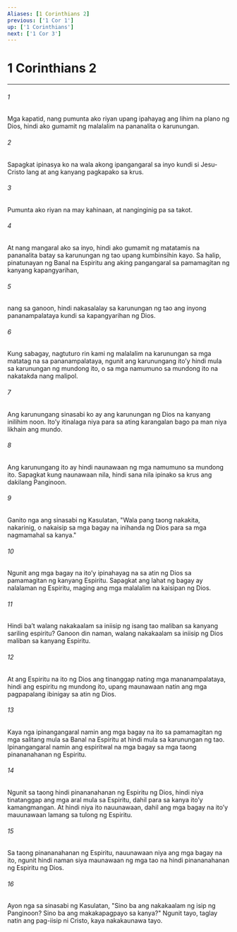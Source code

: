 ```yaml
---
Aliases: [1 Corinthians 2]
previous: ['1 Cor 1']
up: ['1 Corinthians']
next: ['1 Cor 3']
---
```

# 1 Corinthians 2

***


###### 1 


Mga kapatid, nang pumunta ako riyan upang ipahayag ang lihim na plano ng Dios, hindi ako gumamit ng malalalim na pananalita o karunungan. 


###### 2 


Sapagkat ipinasya ko na wala akong ipangangaral sa inyo kundi si Jesu-Cristo lang at ang kanyang pagkapako sa krus. 


###### 3 


Pumunta ako riyan na may kahinaan, at nanginginig pa sa takot. 


###### 4 


At nang mangaral ako sa inyo, hindi ako gumamit ng matatamis na pananalita batay sa karunungan ng tao upang kumbinsihin kayo. Sa halip, pinatunayan ng Banal na Espiritu ang aking pangangaral sa pamamagitan ng kanyang kapangyarihan, 


###### 5 


nang sa ganoon, hindi nakasalalay sa karunungan ng tao ang inyong pananampalataya kundi sa kapangyarihan ng Dios. 


###### 6 


Kung sabagay, nagtuturo rin kami ng malalalim na karunungan sa mga matatag na sa pananampalataya, ngunit ang karunungang itoʼy hindi mula sa karunungan ng mundong ito, o sa mga namumuno sa mundong ito na nakatakda nang malipol. 


###### 7 


Ang karunungang sinasabi ko ay ang karunungan ng Dios na kanyang inilihim noon. Itoʼy itinalaga niya para sa ating karangalan bago pa man niya likhain ang mundo. 


###### 8 


Ang karunungang ito ay hindi naunawaan ng mga namumuno sa mundong ito. Sapagkat kung naunawaan nila, hindi sana nila ipinako sa krus ang dakilang Panginoon. 


###### 9 


Ganito nga ang sinasabi ng Kasulatan, "Wala pang taong nakakita, nakarinig, o nakaisip sa mga bagay na inihanda ng Dios para sa mga nagmamahal sa kanya." 


###### 10 


Ngunit ang mga bagay na itoʼy ipinahayag na sa atin ng Dios sa pamamagitan ng kanyang Espiritu. Sapagkat ang lahat ng bagay ay nalalaman ng Espiritu, maging ang mga malalalim na kaisipan ng Dios. 


###### 11 


Hindi baʼt walang nakakaalam sa iniisip ng isang tao maliban sa kanyang sariling espiritu? Ganoon din naman, walang nakakaalam sa iniisip ng Dios maliban sa kanyang Espiritu. 


###### 12 


At ang Espiritu na ito ng Dios ang tinanggap nating mga mananampalataya, hindi ang espiritu ng mundong ito, upang maunawaan natin ang mga pagpapalang ibinigay sa atin ng Dios. 


###### 13 


Kaya nga ipinangangaral namin ang mga bagay na ito sa pamamagitan ng mga salitang mula sa Banal na Espiritu at hindi mula sa karunungan ng tao. Ipinangangaral namin ang espiritwal na mga bagay sa mga taong pinananahanan ng Espiritu. 


###### 14 


Ngunit sa taong hindi pinananahanan ng Espiritu ng Dios, hindi niya tinatanggap ang mga aral mula sa Espiritu, dahil para sa kanya itoʼy kamangmangan. At hindi niya ito nauunawaan, dahil ang mga bagay na itoʼy mauunawaan lamang sa tulong ng Espiritu. 


###### 15 


Sa taong pinananahanan ng Espiritu, nauunawaan niya ang mga bagay na ito, ngunit hindi naman siya maunawaan ng mga tao na hindi pinananahanan ng Espiritu ng Dios. 


###### 16 


Ayon nga sa sinasabi ng Kasulatan, "Sino ba ang nakakaalam ng isip ng Panginoon? Sino ba ang makakapagpayo sa kanya?" Ngunit tayo, taglay natin ang pag-iisip ni Cristo, kaya nakakaunawa tayo.
